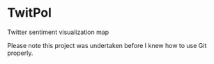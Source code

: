# TwitPol
Twitter sentiment visualization map 

Please note this project was undertaken before I knew how to use Git properly.
